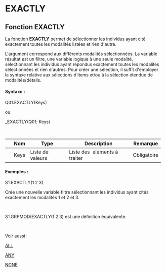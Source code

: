# EXACTLY

## Fonction EXACTLY

La fonction **EXACTLY** permet de sélectionner les individus ayant cité exactement toutes les modalités listées et rien d'autre.&nbsp;

L'argument correspond aux différents modalités sélectionnées. La variable résultat est un filtre, une variable logique à une seule modalité, sélectionnant les individus ayant répondus exactement toutes les modalités sélectionnées et rien d'autres. Pour créer une sélection, il suffit d'employer la syntaxe relative aux sélections d'items et/ou à la sélection étendue de modalités/détails.

#### Syntaxe :&nbsp;

Q01.EXACTLY(Keys)

ou

\_EXACTLY(Q01; Keys)

&nbsp;

| &nbsp; | **Nom** |**Type**|**Description**|**Remarque** |
| --- | --- | --- | --- | --- |
| &nbsp; | Keys | Liste de valeurs | Liste des&nbsp; éléments à traiter | Obligatoire |


#### Exemples :

S1.EXACTLY(1 2 3)

Crée une nouvelle variable filtre sélectionnant les individus ayant cités exactement les modalités 1 et 2 et 3.

&nbsp;

S1.GRPMOD(EXACTLY(1 2 3) est une définition équivalente.

&nbsp;

Voir aussi :&nbsp;

[ALL](<ALL1.md>)

[ANY](<ANY1.md>)

[NONE](<NONE1.md>)
